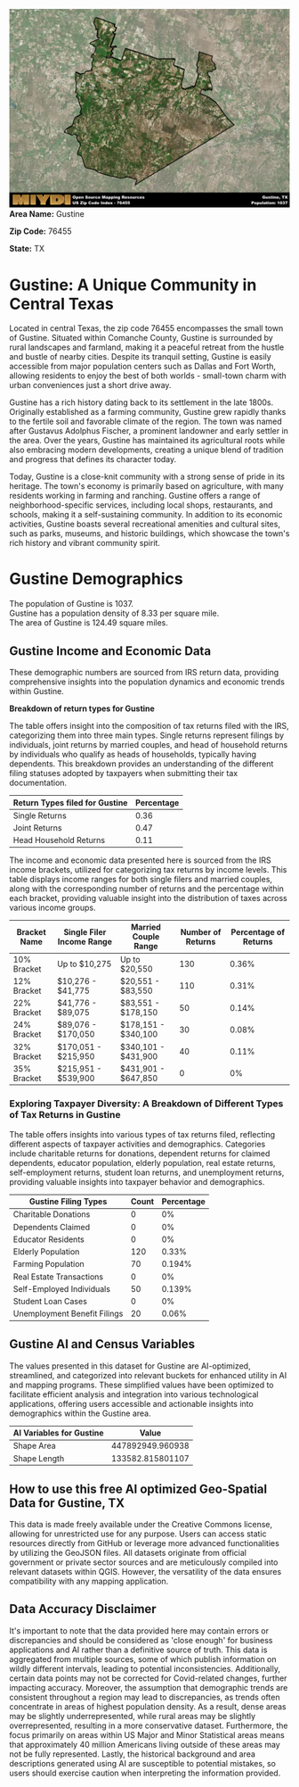 ![Image Alt Text](../_images/76455.png)
**Area Name:** Gustine

**Zip Code:** 76455

**State:** TX


# Gustine: A Unique Community in Central Texas

Located in central Texas, the zip code 76455 encompasses the small town of Gustine. Situated within Comanche County, Gustine is surrounded by rural landscapes and farmland, making it a peaceful retreat from the hustle and bustle of nearby cities. Despite its tranquil setting, Gustine is easily accessible from major population centers such as Dallas and Fort Worth, allowing residents to enjoy the best of both worlds - small-town charm with urban conveniences just a short drive away.

Gustine has a rich history dating back to its settlement in the late 1800s. Originally established as a farming community, Gustine grew rapidly thanks to the fertile soil and favorable climate of the region. The town was named after Gustavus Adolphus Fischer, a prominent landowner and early settler in the area. Over the years, Gustine has maintained its agricultural roots while also embracing modern developments, creating a unique blend of tradition and progress that defines its character today.

Today, Gustine is a close-knit community with a strong sense of pride in its heritage. The town's economy is primarily based on agriculture, with many residents working in farming and ranching. Gustine offers a range of neighborhood-specific services, including local shops, restaurants, and schools, making it a self-sustaining community. In addition to its economic activities, Gustine boasts several recreational amenities and cultural sites, such as parks, museums, and historic buildings, which showcase the town's rich history and vibrant community spirit.

# Gustine Demographics

The population of Gustine is 1037.  
Gustine has a population density of 8.33 per square mile.  
The area of Gustine is 124.49 square miles.  

## Gustine Income and Economic Data

These demographic numbers are sourced from IRS return data, providing comprehensive insights into the population dynamics and economic trends within Gustine.

**Breakdown of return types for Gustine**

The table offers insight into the composition of tax returns filed with the IRS, categorizing them into three main types. Single returns represent filings by individuals, joint returns by married couples, and head of household returns by individuals who qualify as heads of households, typically having dependents. This breakdown provides an understanding of the different filing statuses adopted by taxpayers when submitting their tax documentation.

| Return Types filed for Gustine                              | Percentage          |
|----------------------------------------------------------|---------------------|
| Single Returns                                            | 0.36 |
| Joint Returns                                             | 0.47 |
| Head Household Returns                                    | 0.11 |

The income and economic data presented here is sourced from the IRS income brackets, utilized for categorizing tax returns by income levels. This table displays income ranges for both single filers and married couples, along with the corresponding number of returns and the percentage within each bracket, providing valuable insight into the distribution of taxes across various income groups.

| Bracket Name       | Single Filer Income Range | Married Couple Range | Number of Returns | Percentage of Returns |
|--------------------|----------------------------|----------------------|-------------------|-----------------------|
| 10% Bracket        | Up to $10,275              | Up to $20,550        | 130 | 0.36% |
| 12% Bracket        | $10,276 - $41,775          | $20,551 - $83,550    | 110 | 0.31% |
| 22% Bracket        | $41,776 - $89,075          | $83,551 - $178,150   | 50 | 0.14% |
| 24% Bracket        | $89,076 - $170,050         | $178,151 - $340,100  | 30 | 0.08% |
| 32% Bracket        | $170,051 - $215,950        | $340,101 - $431,900  | 40 | 0.11% |
| 35% Bracket        | $215,951 - $539,900        | $431,901 - $647,850  | 0 | 0% |

### Exploring Taxpayer Diversity: A Breakdown of Different Types of Tax Returns in Gustine

The table offers insights into various types of tax returns filed, reflecting different aspects of taxpayer activities and demographics. Categories include charitable returns for donations, dependent returns for claimed dependents, educator population, elderly population, real estate returns, self-employment returns, student loan returns, and unemployment returns, providing valuable insights into taxpayer behavior and demographics.

| Gustine Filing Types                    | Count | Percentage |
|--------------------------------------|-------|------------|
| Charitable Donations                 | 0 | 0% |
| Dependents Claimed                   | 0 | 0% |
| Educator Residents                   | 0 | 0% |
| Elderly Population                   | 120 | 0.33% |
| Farming Population                   | 70 | 0.194% |
| Real Estate Transactions             | 0 | 0% |
| Self-Employed Individuals            | 50 | 0.139% |
| Student Loan Cases                   | 0 | 0% |
| Unemployment Benefit Filings         | 20 | 0.06% |

## Gustine AI and Census Variables

The values presented in this dataset for Gustine are AI-optimized, streamlined, and categorized into relevant buckets for enhanced utility in AI and mapping programs. These simplified values have been optimized to facilitate efficient analysis and integration into various technological applications, offering users accessible and actionable insights into demographics within the Gustine area.

| AI Variables for Gustine | Value |
|-------------|-------|
| Shape Area | 447892949.960938 |
| Shape Length | 133582.815801107 |

## How to use this free AI optimized Geo-Spatial Data for Gustine, TX

This data is made freely available under the Creative Commons license, allowing for unrestricted use for any purpose. Users can access static resources directly from GitHub or leverage more advanced functionalities by utilizing the GeoJSON files. All datasets originate from official government or private sector sources and are meticulously compiled into relevant datasets within QGIS. However, the versatility of the data ensures compatibility with any mapping application.

## Data Accuracy Disclaimer
It's important to note that the data provided here may contain errors or discrepancies and should be considered as 'close enough' for business applications and AI rather than a definitive source of truth. This data is aggregated from multiple sources, some of which publish information on wildly different intervals, leading to potential inconsistencies. Additionally, certain data points may not be corrected for Covid-related changes, further impacting accuracy. Moreover, the assumption that demographic trends are consistent throughout a region may lead to discrepancies, as trends often concentrate in areas of highest population density. As a result, dense areas may be slightly underrepresented, while rural areas may be slightly overrepresented, resulting in a more conservative dataset. Furthermore, the focus primarily on areas within US Major and Minor Statistical areas means that approximately 40 million Americans living outside of these areas may not be fully represented. Lastly, the historical background and area descriptions generated using AI are susceptible to potential mistakes, so users should exercise caution when interpreting the information provided.

